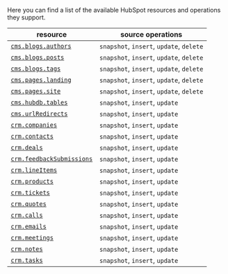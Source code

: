 Here you can find a list of the available HubSpot resources and operations they support.

| resource                                                                                      | source operations                        |
| --------------------------------------------------------------------------------------------- | ---------------------------------------- |
| [`cms.blogs.authors`](https://developers.hubspot.com/docs/api/cms/blog-authors)               | `snapshot`, `insert`, `update`, `delete` |
| [`cms.blogs.posts`](https://developers.hubspot.com/docs/api/cms/blog-post)                    | `snapshot`, `insert`, `update`, `delete` |
| [`cms.blogs.tags`](https://developers.hubspot.com/docs/api/cms/blog-tags)                     | `snapshot`, `insert`, `update`, `delete` |
| [`cms.pages.landing`](https://developers.hubspot.com/docs/api/cms/pages)                      | `snapshot`, `insert`, `update`, `delete` |
| [`cms.pages.site`](https://developers.hubspot.com/docs/api/cms/pages)                         | `snapshot`, `insert`, `update`, `delete` |
| [`cms.hubdb.tables`](https://developers.hubspot.com/docs/api/cms/hubdb)                       | `snapshot`, `insert`, `update`           |
| [`cms.urlRedirects`](https://developers.hubspot.com/docs/api/cms/url-redirects)               | `snapshot`, `insert`, `update`           |
| [`crm.companies`](https://developers.hubspot.com/docs/api/crm/companies)                      | `snapshot`, `insert`, `update`           |
| [`crm.contacts`](https://developers.hubspot.com/docs/api/crm/contacts)                        | `snapshot`, `insert`, `update`           |
| [`crm.deals`](https://developers.hubspot.com/docs/api/crm/deals)                              | `snapshot`, `insert`, `update`           |
| [`crm.feedbackSubmissions`](https://developers.hubspot.com/docs/api/crm/feedback-submissions) | `snapshot`, `insert`, `update`           |
| [`crm.lineItems`](https://developers.hubspot.com/docs/api/crm/line-items)                     | `snapshot`, `insert`, `update`           |
| [`crm.products`](https://developers.hubspot.com/docs/api/crm/products)                        | `snapshot`, `insert`, `update`           |
| [`crm.tickets`](https://developers.hubspot.com/docs/api/crm/tickets)                          | `snapshot`, `insert`, `update`           |
| [`crm.quotes`](https://developers.hubspot.com/docs/api/crm/quotes)                            | `snapshot`, `insert`, `update`           |
| [`crm.calls`](https://developers.hubspot.com/docs/api/crm/calls)                              | `snapshot`, `insert`, `update`           |
| [`crm.emails`](https://developers.hubspot.com/docs/api/crm/email)                             | `snapshot`, `insert`, `update`           |
| [`crm.meetings`](https://developers.hubspot.com/docs/api/crm/meetings)                        | `snapshot`, `insert`, `update`           |
| [`crm.notes`](https://developers.hubspot.com/docs/api/crm/notes)                              | `snapshot`, `insert`, `update`           |
| [`crm.tasks`](https://developers.hubspot.com/docs/api/crm/tasks)                              | `snapshot`, `insert`, `update`           |
